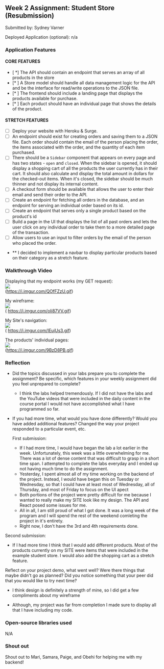 ## Week 2 Assignment: Student Store (Resubmission)

Submitted by: Sydney Varner

Deployed Application (optional): n/a

### Application Features

#### CORE FEATURES

- [ *] The API should contain an endpoint that serves an array of all products in the store
- [* ] A Store model should handle all data management logic for the API and be the interface for read/write operations to the JSON file.
- [* ] The frontend should include a landing page that displays the products available for purchase.
- [* ] Each product should have an individual page that shows the details of the product.

#### STRETCH FEATURES

- [ ] Deploy your website with Heroku & Surge. 
- [ ] An endpoint should exist for creating orders and saving them to a JSON file. Each order should contain the email of the person placing the order, the items associated with the order, and the quantity of each item purchased.
- [ ] There should be a `Sidebar` component that appears on every page and has two states - `open` and `closed`. When the sidebar is opened, it should display a shopping cart of all the products the user currently has in their cart. It should also calculate and display the total amount in dollars for the checked-out items. When it's closed, the sidebar should be much thinner and not display its internal content.
- [ ] A checkout form should be available that allows the user to enter their email and send their order to the API.
- [ ] Create an endpoint for fetching all orders in the database, and an endpoint for serving an individual order based on its id.
- [ ] Create an endpoint that serves only a single product based on the product's id
- [ ] Build a page in the UI that displays the list of all past orders and lets the user click on any individual order to take them to a more detailed page of the transaction.
- [ ] Allow users to use an input to filter orders by the email of the person who placed the order.

- ** I decided to implement a navbar to display particular products based on their category as a stretch feature.

### Walkthrough Video

Displaying that my endpoint works (my GET request):                                        
![](https://i.imgur.com/QOfFZzU.gif)                                              
     (https://i.imgur.com/QOfFZzU.gif)

My wireframe:                                                                           
![](https://i.imgur.com/oIi87VV.gif)                                                   
    ( https://i.imgur.com/oIi87VV.gif)
    
My Site's navigation:                                                                
![](https://i.imgur.com/IEujUs3.gif)                                         
    ( https://i.imgur.com/IEujUs3.gif)
    
The products' individual pages:                                                       
![](https://i.imgur.com/9BzD8PB.gif)                                                    
    (https://i.imgur.com/9BzD8PB.gif)
    
### Reflection

* Did the topics discussed in your labs prepare you to complete the assignment? Be specific, which features in your weekly assignment did you feel unprepared to complete?
    - I think the labs helped tremendously. If I did not have the labs and the YouTube videos that were included in the daily content in the course portal I would not have accomplished what I have programmed so far.

* If you had more time, what would you have done differently? Would you have added additional features? Changed the way your project responded to a particular event, etc.
  
  First submission:
    - If I had more time, I would have began the lab a lot earlier in the week. Unfortunately, this week was a little overwhelming for me. There was a lot of dense content that was difficult to grasp in a short time span. I attempted to complete the labs everyday and I ended up not having much time to do the assignment.
    - Yesterday, I spent almost all of my time working on the backend of the project. Instead, I would have began this on Tuesday or Wednesday, so that I could have at least most of Wednesday, all of Thursday, and most of Friday to focus on the UI apect
    - Both portions of the project were pretty difficult for me because I wanted to really make my SITE look like my design. The API and React posed some issues for me.
    - All in all, I am still proud of what I got done. It was a long week of the program and I will spend the rest of the weekend comleting the project in it's entirety.
    - Right now, I don't have the 3rd and 4th requirements done. 

Second submission:

- If I had more time I think that I would add different products. Most of the products currently on my SITE were items that were included in the example student store. I would also add the shopping cart as a stretch feature. 
    
Reflect on your project demo, what went well? Were there things that maybe didn't go as planned? Did you notice something that your peer did that you would like to try next time?

- I think design is definitely a strength of mine, so I did get a few compliments about my wireframe

- Although, my project was far from completion I made sure to display all that I have including my code.

### Open-source libraries used

N/A

### Shout out

Shout out to Mari, Samara, Paige, and Obehi for helping me with my backend!
